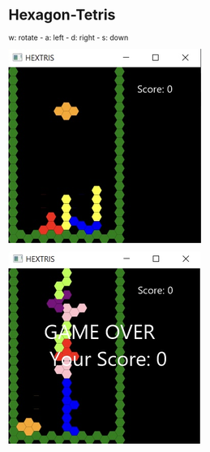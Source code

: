# Hexagon-Tetris
w: rotate - a: left - d: right - s: down



![alt text](https://github.com/A30Z/Hexagon-Tetris/blob/main/pictures/example.PNG)





![alt text](https://github.com/A30Z/Hexagon-Tetris/blob/main/pictures/gameover.PNG)
